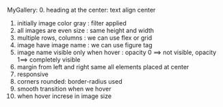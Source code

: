 MyGallery: 
0. heading at the center: text align center
1. initially image color gray : filter applied
2. all images are even size : same height and width 
3. multiple rows, columns : we can use flex or grid
4. image have image name : we can use figure tag
5. image name visible only when hover : opacity 0 ==> not visible, opacity 1==> completely visible 
6. margin from left and right same all elements placed at center 
7. responsive 
8. corners rounded: border-radius used
9. smooth transition when we hover
10. when hover increse in image size